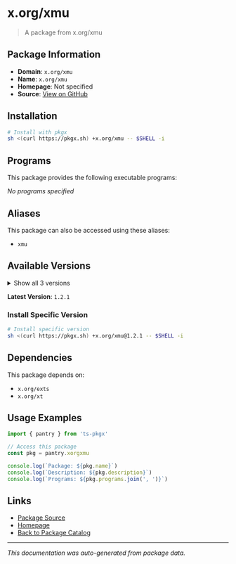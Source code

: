 # x.org/xmu

> A package from x.org/xmu

## Package Information

- **Domain**: `x.org/xmu`
- **Name**: `x.org/xmu`
- **Homepage**: Not specified
- **Source**: [View on GitHub](https://github.com/pkgxdev/pantry/tree/main/projects/x.org/xmu/package.yml)

## Installation

```bash
# Install with pkgx
sh <(curl https://pkgx.sh) +x.org/xmu -- $SHELL -i
```

## Programs

This package provides the following executable programs:

*No programs specified*

## Aliases

This package can also be accessed using these aliases:

- `xmu`

## Available Versions

<details>
<summary>Show all 3 versions</summary>

- `1.2.1`, `1.2.0`, `1.1.4`

</details>

**Latest Version**: `1.2.1`

### Install Specific Version

```bash
# Install specific version
sh <(curl https://pkgx.sh) +x.org/xmu@1.2.1 -- $SHELL -i
```

## Dependencies

This package depends on:

- `x.org/exts`
- `x.org/xt`

## Usage Examples

```typescript
import { pantry } from 'ts-pkgx'

// Access this package
const pkg = pantry.xorgxmu

console.log(`Package: ${pkg.name}`)
console.log(`Description: ${pkg.description}`)
console.log(`Programs: ${pkg.programs.join(', ')}`)
```

## Links

- [Package Source](https://github.com/pkgxdev/pantry/tree/main/projects/x.org/xmu/package.yml)
- [Homepage](#)
- [Back to Package Catalog](../package-catalog.md)

---

*This documentation was auto-generated from package data.*
